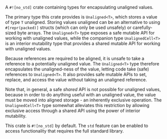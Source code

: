 A `#![no_std]` crate containing types for encapsulating unaligned values.

The primary type this crate provides is `Unaligned<T>`, which stores a value of type `T` unaligned. 
Storing values unaligned can be an alternative to using `#[repr(packed)]` structs (which can only be used
unsafely) or carefully-sized byte arrays. The `Unaligned<T>` type exposes a safe mutable API for working
with unaligned values, while the companion type `UnalignedCell<T>` is an interior mutability type that
provides a shared mutable API for working with unaligned values.

Because references are required to be aligned, it is unsafe to take a reference to a potentially unaligned value.
The `Unaligned<T>` type therefore encapsulates the unaligned-ness of the value, letting code take (safe) references
to `Unaligned<T>`. It also provides safe mutable APIs to set, replace, and access the value without taking an unaligned
reference.

Note that, in general, a safe *shared* API is not possible for unaligned values, because in order to do anything useful
with an unaligned value, the value must be moved into aligned storage - an inherently exclusive operation. The
`UnalignedCell<T>` type somewhat alleviates this restriction by allowing exclusive access through a shared API
using the power of interior mutability.

This crate is `#![no_std]` by default. The `std` feature can be enabled to access functionality that requires the full
standard library.